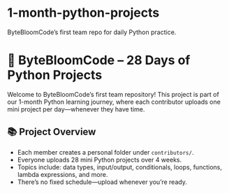 # 1-month-python-projects
ByteBloomCode’s first team repo for daily Python practice.
# 🌱 ByteBloomCode – 28 Days of Python Projects

Welcome to ByteBloomCode’s first team repository! This project is part of our 1-month Python learning journey, where each contributor uploads one mini project per day—whenever they have time.

## 📚 Project Overview

- Each member creates a personal folder under `contributors/`.
- Everyone uploads 28 mini Python projects over 4 weeks.
- Topics include: data types, input/output, conditionals, loops, functions, lambda expressions, and more.
- There’s no fixed schedule—upload whenever you’re ready.



